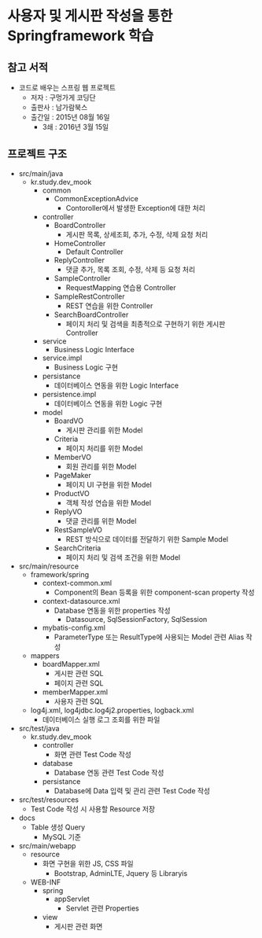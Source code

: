 # 사용자 및 게시판 작성을 통한 Springframework 학습

## 참고 서적
- 코드로 배우는 스프링 웹 프로젝트
    - 저자 : 구멍가게 코딩단
    - 출판사 : 남가람북스
    - 출간일 : 2015년 08월 16일
        - 3쇄 : 2016년 3월 15일

## 프로젝트 구조
- src/main/java
    - kr.study.dev_mook
        - common
            - CommonExceptionAdvice
                - Contoroller에서 발생한 Exception에 대한 처리
        - controller
            - BoardController
                - 게시판 목록, 상세조회, 추가, 수정, 삭제 요청 처리
            - HomeController
                - Default Controller
            - ReplyController
                - 댓글 추가, 목록 조회, 수정, 삭제 등 요청 처리
            - SampleController
                - RequestMapping 연습용 Controller
            - SampleRestController
                - REST 연습을 위한 Controller
            - SearchBoardController
                - 페이지 처리 및 검색을 최종적으로 구현하기 위한 게시판 Controller
        - service
            - Business Logic Interface
        - service.impl
            - Business Logic 구현
        - persistance
            - 데이터베이스 연동을 위한 Logic Interface
        - persistence.impl
            - 데이터베이스 연동을 위한 Logic 구현
        - model
            - BoardVO
                - 게시판 관리를 위한 Model
            - Criteria
                - 페이지 처리를 위한 Model
            - MemberVO
                - 회원 관리를 위한 Model
            - PageMaker
                - 페이지 UI 구현을 위한 Model
            - ProductVO
                - 객체 작성 연습을 위한 Model
            - ReplyVO
                - 댓글 관리를 위한 Model
            - RestSampleVO
                - REST 방식으로 데이터를 전달하기 위한 Sample Model
            - SearchCriteria
                - 페이지 처리 및 검색 조건을 위한 Model
- src/main/resource
    - framework/spring
        - context-common.xml
            - Component의 Bean 등록을 위한 component-scan property 작성
        - context-datasource.xml
            - Database 연동을 위한 properties 작성
                - Datasource, SqlSessionFactory, SqlSession
        - mybatis-config.xml
            - ParameterType 또는 ResultType에 사용되는 Model 관련 Alias 작성
    - mappers
        - boardMapper.xml
            - 게시판 관련 SQL
            - 페이지 관련 SQL
        - memberMapper.xml
            - 사용자 관련 SQL
    - log4j.xml, log4jdbc.log4j2.properties, logback.xml
        - 데이터베이스 실행 로그 조회를 위한 파일
- src/test/java
    - kr.study.dev_mook
        - controller
            - 화면 관련 Test Code 작성
        - database
            - Database 연동 관련 Test Code 작성
        - persistance
            - Database에 Data 입력 및 관리 관련 Test Code 작성
- src/test/resources
    - Test Code 작성 시 사용할 Resource 저장
- docs
    - Table 생성 Query
        - MySQL 기준
- src/main/webapp
    - resource
        - 화면 구현을 위한 JS, CSS 파일
            - Bootstrap, AdminLTE, Jquery 등 Libraryis
    - WEB-INF
        - spring
            - appServlet
                - Servlet 관련 Properties
        - view
            - 게시판 관련 화면